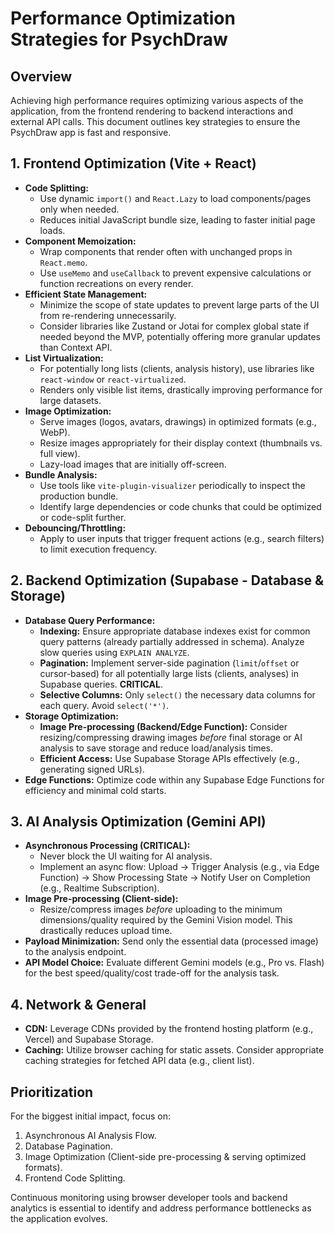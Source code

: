 # Performance Optimization Strategies for PsychDraw

## Overview

Achieving high performance requires optimizing various aspects of the application, from the frontend rendering to backend interactions and external API calls. This document outlines key strategies to ensure the PsychDraw app is fast and responsive.

## 1. Frontend Optimization (Vite + React)

-   **Code Splitting:**
    -   Use dynamic `import()` and `React.Lazy` to load components/pages only when needed.
    -   Reduces initial JavaScript bundle size, leading to faster initial page loads.
-   **Component Memoization:**
    -   Wrap components that render often with unchanged props in `React.memo`.
    -   Use `useMemo` and `useCallback` to prevent expensive calculations or function recreations on every render.
-   **Efficient State Management:**
    -   Minimize the scope of state updates to prevent large parts of the UI from re-rendering unnecessarily.
    -   Consider libraries like Zustand or Jotai for complex global state if needed beyond the MVP, potentially offering more granular updates than Context API.
-   **List Virtualization:**
    -   For potentially long lists (clients, analysis history), use libraries like `react-window` or `react-virtualized`.
    -   Renders only visible list items, drastically improving performance for large datasets.
-   **Image Optimization:**
    -   Serve images (logos, avatars, drawings) in optimized formats (e.g., WebP).
    -   Resize images appropriately for their display context (thumbnails vs. full view).
    -   Lazy-load images that are initially off-screen.
-   **Bundle Analysis:**
    -   Use tools like `vite-plugin-visualizer` periodically to inspect the production bundle.
    -   Identify large dependencies or code chunks that could be optimized or code-split further.
-   **Debouncing/Throttling:**
    -   Apply to user inputs that trigger frequent actions (e.g., search filters) to limit execution frequency.

## 2. Backend Optimization (Supabase - Database & Storage)

-   **Database Query Performance:**
    -   **Indexing:** Ensure appropriate database indexes exist for common query patterns (already partially addressed in schema). Analyze slow queries using `EXPLAIN ANALYZE`.
    -   **Pagination:** Implement server-side pagination (`limit`/`offset` or cursor-based) for all potentially large lists (clients, analyses) in Supabase queries. **CRITICAL**.
    -   **Selective Columns:** Only `select()` the necessary data columns for each query. Avoid `select('*')`.
-   **Storage Optimization:**
    -   **Image Pre-processing (Backend/Edge Function):** Consider resizing/compressing drawing images *before* final storage or AI analysis to save storage and reduce load/analysis times.
    -   **Efficient Access:** Use Supabase Storage APIs effectively (e.g., generating signed URLs).
-   **Edge Functions:** Optimize code within any Supabase Edge Functions for efficiency and minimal cold starts.

## 3. AI Analysis Optimization (Gemini API)

-   **Asynchronous Processing (CRITICAL):**
    -   Never block the UI waiting for AI analysis.
    -   Implement an async flow: Upload -> Trigger Analysis (e.g., via Edge Function) -> Show Processing State -> Notify User on Completion (e.g., Realtime Subscription).
-   **Image Pre-processing (Client-side):**
    -   Resize/compress images *before* uploading to the minimum dimensions/quality required by the Gemini Vision model. This drastically reduces upload time.
-   **Payload Minimization:** Send only the essential data (processed image) to the analysis endpoint.
-   **API Model Choice:** Evaluate different Gemini models (e.g., Pro vs. Flash) for the best speed/quality/cost trade-off for the analysis task.

## 4. Network & General

-   **CDN:** Leverage CDNs provided by the frontend hosting platform (e.g., Vercel) and Supabase Storage.
-   **Caching:** Utilize browser caching for static assets. Consider appropriate caching strategies for fetched API data (e.g., client list).

## Prioritization

For the biggest initial impact, focus on:
1.  Asynchronous AI Analysis Flow.
2.  Database Pagination.
3.  Image Optimization (Client-side pre-processing & serving optimized formats).
4.  Frontend Code Splitting.

Continuous monitoring using browser developer tools and backend analytics is essential to identify and address performance bottlenecks as the application evolves. 